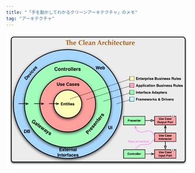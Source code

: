 ```yaml
---
title: "「手を動かしてわかるクリーンアーキテクチャ」のメモ"
tag: "アーキテクチャ"
---
```


![clean_architecture](/image/architecture/clean_architecture_handson/clean_architecture.jpg)
